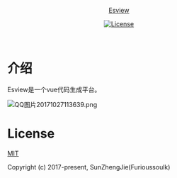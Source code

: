 <p align="center"><a href="#">Esview</p>

<p align="center">
  <a href="https://www.npmjs.com/package/esview"><img src="https://img.shields.io/npm/l/esview.svg" alt="License"></a>
   <br>
</p>
  

# 介绍
Esview是一个vue代码生成平台。

![QQ图片20171027113639.png](http://chuantu.biz/t6/121/1509463255x2890191685.gif)



# License
[MIT](https://opensource.org/licenses/MIT)

Copyright (c) 2017-present,  SunZhengJie(Furioussoulk)
